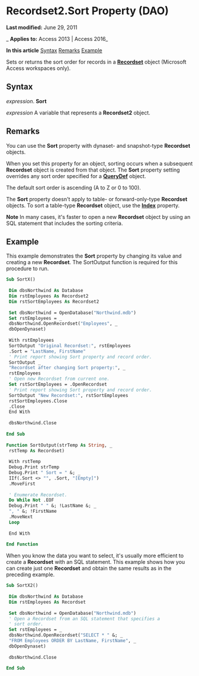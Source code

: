 
# Recordset2.Sort Property (DAO)

 **Last modified:** June 29, 2011

 _ **Applies to:** Access 2013 | Access 2016_

 **In this article**
[Syntax](#sectionSection0)
[Remarks](#sectionSection1)
[Example](#sectionSection2)


Sets or returns the sort order for records in a  **[Recordset](9774232c-e6da-175b-fc7f-ed2ab7908fa0.md)** object (Microsoft Access workspaces only).

## Syntax
<a name="sectionSection0"> </a>

 _expression_. **Sort**

 _expression_ A variable that represents a **Recordset2** object.


## Remarks
<a name="sectionSection1"> </a>

You can use the  **Sort** property with dynaset- and snapshot-type **Recordset** objects.

When you set this property for an object, sorting occurs when a subsequent  **Recordset** object is created from that object. The **Sort** property setting overrides any sort order specified for a **[QueryDef](0b3d901c-345d-42a2-f5f1-fb09cc562e27.md)** object.

The default sort order is ascending (A to Z or 0 to 100).

The  **Sort** property doesn't apply to table- or forward-only-type **Recordset** objects. To sort a table-type **Recordset** object, use the **[Index](614bdf53-aca3-25ef-a23c-50095b345d20.md)** property.




 **Note**  In many cases, it's faster to open a new  **Recordset** object by using an SQL statement that includes the sorting criteria.


## Example
<a name="sectionSection2"> </a>

This example demonstrates the  **Sort** property by changing its value and creating a new **Recordset**. The SortOutput function is required for this procedure to run.


```vb
Sub SortX() 
 
 Dim dbsNorthwind As Database 
 Dim rstEmployees As Recordset2 
 Dim rstSortEmployees As Recordset2 
 
 Set dbsNorthwind = OpenDatabase("Northwind.mdb") 
 Set rstEmployees = _ 
 dbsNorthwind.OpenRecordset("Employees", _ 
 dbOpenDynaset) 
 
 With rstEmployees 
 SortOutput "Original Recordset:", rstEmployees 
 .Sort = "LastName, FirstName" 
 ' Print report showing Sort property and record order. 
 SortOutput _ 
 "Recordset after changing Sort property:", _ 
 rstEmployees 
 ' Open new Recordset from current one. 
 Set rstSortEmployees = .OpenRecordset 
 ' Print report showing Sort property and record order. 
 SortOutput "New Recordset:", rstSortEmployees 
 rstSortEmployees.Close 
 .Close 
 End With 
 
 dbsNorthwind.Close 
 
End Sub 
 
Function SortOutput(strTemp As String, _ 
 rstTemp As Recordset) 
 
 With rstTemp 
 Debug.Print strTemp 
 Debug.Print " Sort = " &; _ 
 IIf(.Sort <> "", .Sort, "[Empty]") 
 .MoveFirst 
 
 ' Enumerate Recordset. 
 Do While Not .EOF 
 Debug.Print " " &; !LastName &; _ 
 ", " &; !FirstName 
 .MoveNext 
 Loop 
 
 End With 
 
End Function
```

When you know the data you want to select, it's usually more efficient to create a  **Recordset** with an SQL statement. This example shows how you can create just one **Recordset** and obtain the same results as in the preceding example.




```vb
Sub SortX2() 
 
 Dim dbsNorthwind As Database 
 Dim rstEmployees As Recordset 
 
 Set dbsNorthwind = OpenDatabase("Northwind.mdb") 
 ' Open a Recordset from an SQL statement that specifies a 
 ' sort order. 
 Set rstEmployees = _ 
 dbsNorthwind.OpenRecordset("SELECT * " &; _ 
 "FROM Employees ORDER BY LastName, FirstName", _ 
 dbOpenDynaset) 
 
 dbsNorthwind.Close 
 
End Sub
```

